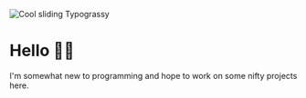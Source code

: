 <!--
**Mark-Shun/Mark-Shun** is a ✨ _special_ ✨ repository because its `README.md` (this file) appears on your GitHub profile.

Here are some ideas to get you started:

- 🔭 I’m currently working on ...
- 🌱 I’m currently learning ...
- 👯 I’m looking to collaborate on ...
- 🤔 I’m looking for help with ...
- 💬 Ask me about ...
- 📫 How to reach me: ...
- 😄 Pronouns: ...
- ⚡ Fun fact: ...
-->

![Cool sliding Typograssy](https://typograssy.deno.dev/api?text=Hello%20visitor,%20to%20Mark%20Shun's%20profile%20:%20&speed=150&comment=Generated%20by%20Mark-Shun%20using%20kawarimidoll/typograssy)
# Hello 👨‍💻

I'm somewhat new to programming and hope to work on some nifty projects here.
